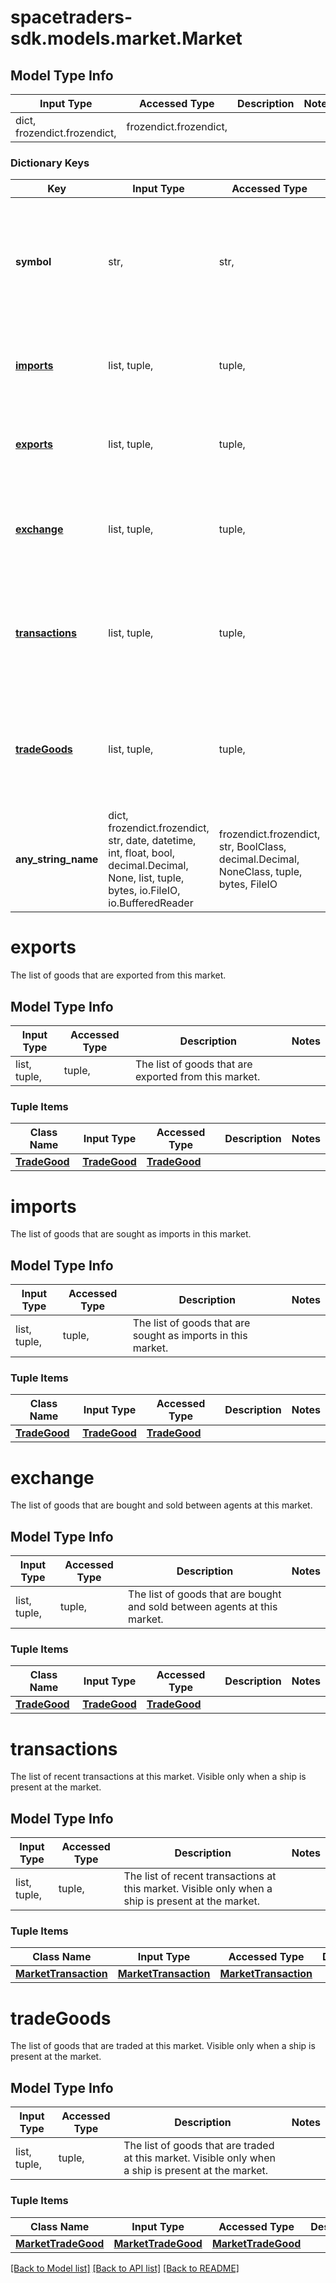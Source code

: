 # spacetraders-sdk.models.market.Market

## Model Type Info
Input Type | Accessed Type | Description | Notes
------------ | ------------- | ------------- | -------------
dict, frozendict.frozendict,  | frozendict.frozendict,  |  | 

### Dictionary Keys
Key | Input Type | Accessed Type | Description | Notes
------------ | ------------- | ------------- | ------------- | -------------
**symbol** | str,  | str,  | The symbol of the market. The symbol is the same as the waypoint where the market is located. | 
**[imports](#imports)** | list, tuple,  | tuple,  | The list of goods that are sought as imports in this market. | 
**[exports](#exports)** | list, tuple,  | tuple,  | The list of goods that are exported from this market. | 
**[exchange](#exchange)** | list, tuple,  | tuple,  | The list of goods that are bought and sold between agents at this market. | 
**[transactions](#transactions)** | list, tuple,  | tuple,  | The list of recent transactions at this market. Visible only when a ship is present at the market. | [optional] 
**[tradeGoods](#tradeGoods)** | list, tuple,  | tuple,  | The list of goods that are traded at this market. Visible only when a ship is present at the market. | [optional] 
**any_string_name** | dict, frozendict.frozendict, str, date, datetime, int, float, bool, decimal.Decimal, None, list, tuple, bytes, io.FileIO, io.BufferedReader | frozendict.frozendict, str, BoolClass, decimal.Decimal, NoneClass, tuple, bytes, FileIO | any string name can be used but the value must be the correct type | [optional]

# exports

The list of goods that are exported from this market.

## Model Type Info
Input Type | Accessed Type | Description | Notes
------------ | ------------- | ------------- | -------------
list, tuple,  | tuple,  | The list of goods that are exported from this market. | 

### Tuple Items
Class Name | Input Type | Accessed Type | Description | Notes
------------- | ------------- | ------------- | ------------- | -------------
[**TradeGood**](TradeGood.md) | [**TradeGood**](TradeGood.md) | [**TradeGood**](TradeGood.md) |  | 

# imports

The list of goods that are sought as imports in this market.

## Model Type Info
Input Type | Accessed Type | Description | Notes
------------ | ------------- | ------------- | -------------
list, tuple,  | tuple,  | The list of goods that are sought as imports in this market. | 

### Tuple Items
Class Name | Input Type | Accessed Type | Description | Notes
------------- | ------------- | ------------- | ------------- | -------------
[**TradeGood**](TradeGood.md) | [**TradeGood**](TradeGood.md) | [**TradeGood**](TradeGood.md) |  | 

# exchange

The list of goods that are bought and sold between agents at this market.

## Model Type Info
Input Type | Accessed Type | Description | Notes
------------ | ------------- | ------------- | -------------
list, tuple,  | tuple,  | The list of goods that are bought and sold between agents at this market. | 

### Tuple Items
Class Name | Input Type | Accessed Type | Description | Notes
------------- | ------------- | ------------- | ------------- | -------------
[**TradeGood**](TradeGood.md) | [**TradeGood**](TradeGood.md) | [**TradeGood**](TradeGood.md) |  | 

# transactions

The list of recent transactions at this market. Visible only when a ship is present at the market.

## Model Type Info
Input Type | Accessed Type | Description | Notes
------------ | ------------- | ------------- | -------------
list, tuple,  | tuple,  | The list of recent transactions at this market. Visible only when a ship is present at the market. | 

### Tuple Items
Class Name | Input Type | Accessed Type | Description | Notes
------------- | ------------- | ------------- | ------------- | -------------
[**MarketTransaction**](MarketTransaction.md) | [**MarketTransaction**](MarketTransaction.md) | [**MarketTransaction**](MarketTransaction.md) |  | 

# tradeGoods

The list of goods that are traded at this market. Visible only when a ship is present at the market.

## Model Type Info
Input Type | Accessed Type | Description | Notes
------------ | ------------- | ------------- | -------------
list, tuple,  | tuple,  | The list of goods that are traded at this market. Visible only when a ship is present at the market. | 

### Tuple Items
Class Name | Input Type | Accessed Type | Description | Notes
------------- | ------------- | ------------- | ------------- | -------------
[**MarketTradeGood**](MarketTradeGood.md) | [**MarketTradeGood**](MarketTradeGood.md) | [**MarketTradeGood**](MarketTradeGood.md) |  | 

[[Back to Model list]](../../README.md#documentation-for-models) [[Back to API list]](../../README.md#documentation-for-api-endpoints) [[Back to README]](../../README.md)

